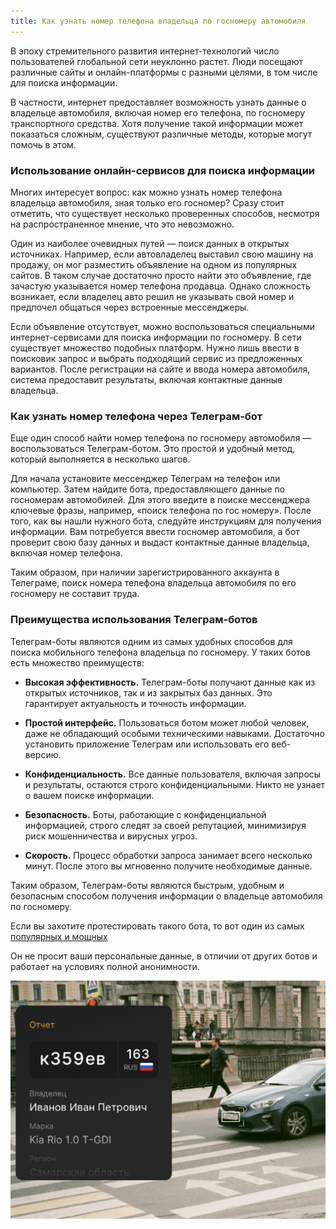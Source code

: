 ```yaml
---
title: Как узнать номер телефона владельца по госномеру автомобиля
---
```


В эпоху стремительного развития интернет-технологий число пользователей глобальной сети неуклонно растет. Люди посещают различные сайты и онлайн-платформы с разными целями, в том числе для поиска информации.

В частности, интернет предоставляет возможность узнать данные о владельце автомобиля, включая номер его телефона, по госномеру транспортного средства. Хотя получение такой информации может показаться сложным, существуют различные методы, которые могут помочь в этом.

### **Использование онлайн-сервисов для поиска информации**

Многих интересует вопрос: как можно узнать номер телефона владельца автомобиля, зная только его госномер? Сразу стоит отметить, что существует несколько проверенных способов, несмотря на распространенное мнение, что это невозможно.

Один из наиболее очевидных путей — поиск данных в открытых источниках. Например, если автовладелец выставил свою машину на продажу, он мог разместить объявление на одном из популярных сайтов. В таком случае достаточно просто найти это объявление, где зачастую указывается номер телефона продавца. Однако сложность возникает, если владелец авто решил не указывать свой номер и предпочел общаться через встроенные мессенджеры.

Если объявление отсутствует, можно воспользоваться специальными интернет-сервисами для поиска информации по госномеру. В сети существует множество подобных платформ. Нужно лишь ввести в поисковик запрос и выбрать подходящий сервис из предложенных вариантов. После регистрации на сайте и ввода номера автомобиля, система предоставит результаты, включая контактные данные владельца.

### **Как узнать номер телефона через Телеграм-бот**

Еще один способ найти номер телефона по госномеру автомобиля — воспользоваться Телеграм-ботом. Это простой и удобный метод, который выполняется в несколько шагов.

Для начала установите мессенджер Телеграм на телефон или компьютер. Затем найдите бота, предоставляющего данные по госномерам автомобилей. Для этого введите в поиске мессенджера ключевые фразы, например, «поиск телефона по гос номеру». После того, как вы нашли нужного бота, следуйте инструкциям для получения информации. Вам потребуется ввести госномер автомобиля, а бот проверит свою базу данных и выдаст контактные данные владельца, включая номер телефона.

Таким образом, при наличии зарегистрированного аккаунта в Телеграме, поиск номера телефона владельца автомобиля по его госномеру не составит труда.

### **Преимущества использования Телеграм-ботов**

Телеграм-боты являются одним из самых удобных способов для поиска мобильного телефона владельца по госномеру. У таких ботов есть множество преимуществ:

- **Высокая эффективность.** Телеграм-боты получают данные как из открытых источников, так и из закрытых баз данных. Это гарантирует актуальность и точность информации.
    
- **Простой интерфейс.** Пользоваться ботом может любой человек, даже не обладающий особыми техническими навыками. Достаточно установить приложение Телеграм или использовать его веб-версию.
    
- **Конфиденциальность.** Все данные пользователя, включая запросы и результаты, остаются строго конфиденциальными. Никто не узнает о вашем поиске информации.
    
- **Безопасность.** Боты, работающие с конфиденциальной информацией, строго следят за своей репутацией, минимизируя риск мошенничества и вирусных угроз.
    
- **Скорость.** Процесс обработки запроса занимает всего несколько минут. После этого вы мгновенно получите необходимые данные.
    

Таким образом, Телеграм-боты являются быстрым, удобным и безопасным способом получения информации о владельце автомобиля по госномеру.

Если вы захотите протестировать такого бота, то вот один из самых [популярных и мощных](/EyeofGod/)

Он не просит ваши персональные данные, в отличии от других ботов и работает на условиях полной анонимности.

![](/images/auto2.webp)
